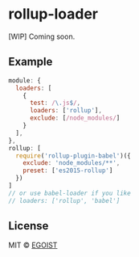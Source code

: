 # rollup-loader

[WIP] Coming soon.

## Example

```javascript
module: {
  loaders: [
    {
      test: /\.js$/,
      loaders: ['rollup'],
      exclude: [/node_modules/]
    }
  ],
},
rollup: [
  require('rollup-plugin-babel')({
    exclude: 'node_modules/**',
    preset: ['es2015-rollup']
  })
]
// or use babel-loader if you like
// loaders: ['rollup', 'babel']
```

## License

MIT &copy; [EGOIST](https://github.com/egoist)
